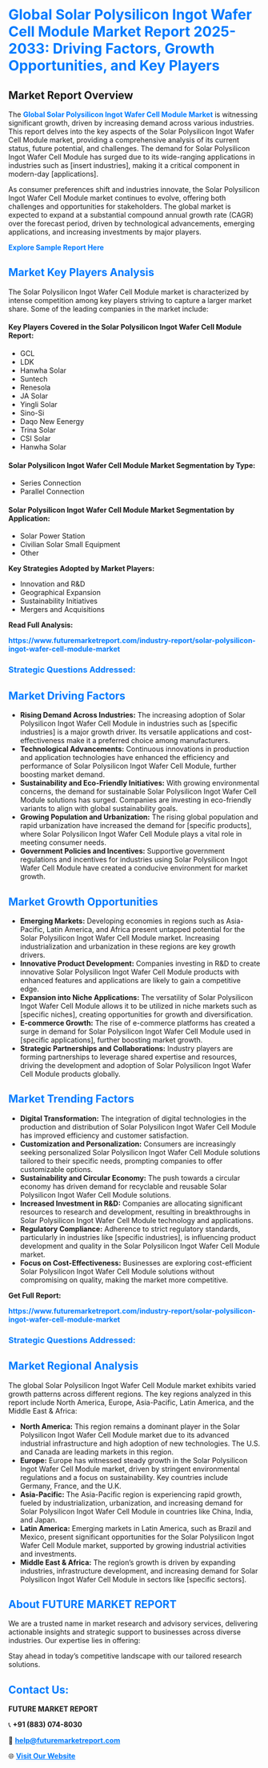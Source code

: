 <h1 style="color: #007BFF;">Global Solar Polysilicon Ingot Wafer Cell Module Market Report 2025-2033: Driving Factors, Growth Opportunities, and Key Players</h1>

<section id="overview">
<h2>Market Report Overview</h2>
<p>The <a href="https://www.futuremarketreport.com/industry-report/solar-polysilicon-ingot-wafer-cell-module-market" style="color: #007BFF; text-decoration: none;"><strong>Global Solar Polysilicon Ingot Wafer Cell Module Market</strong></a> is witnessing significant growth, driven by increasing demand across various industries. This report delves into the key aspects of the Solar Polysilicon Ingot Wafer Cell Module market, providing a comprehensive analysis of its current status, future potential, and challenges. The demand for Solar Polysilicon Ingot Wafer Cell Module has surged due to its wide-ranging applications in industries such as [insert industries], making it a critical component in modern-day [applications].</p>
<p>As consumer preferences shift and industries innovate, the Solar Polysilicon Ingot Wafer Cell Module market continues to evolve, offering both challenges and opportunities for stakeholders. The global market is expected to expand at a substantial compound annual growth rate (CAGR) over the forecast period, driven by technological advancements, emerging applications, and increasing investments by major players.</p>
</section>

<section id="overview">
<p><a href="https://www.futuremarketreport.com/request-sample/reportId=52059" style="color: #007BFF; text-decoration: none;"><strong>Explore Sample Report Here</strong></a></p>
</section>

<section id="key-players">
<h2 style="color: #007BFF;">Market Key Players Analysis</h2>
<p>The Solar Polysilicon Ingot Wafer Cell Module market is characterized by intense competition among key players striving to capture a larger market share. Some of the leading companies in the market include:</p>
<h4>Key Players Covered in the Solar Polysilicon Ingot Wafer Cell Module Report:</h4>
<ul><li>GCL</li><li>LDK</li><li>Hanwha Solar</li><li>Suntech</li><li>Renesola</li><li>JA Solar</li><li>Yingli Solar</li><li>Sino-Si</li><li>Daqo New Eenergy</li><li>Trina Solar</li><li>CSI Solar</li><li>Hanwha Solar</li></ul>
<h4>Solar Polysilicon Ingot Wafer Cell Module Market Segmentation by Type:</h4>
<ul><li>Series Connection</li><li>Parallel Connection</li></ul>

<h4>Solar Polysilicon Ingot Wafer Cell Module Market Segmentation by Application:</h4>
<ul><li>Solar Power Station</li><li>Civilian Solar Small Equipment</li><li>Other</li></ul>
<p><strong>Key Strategies Adopted by Market Players:</strong></p>
<ul>
<li>Innovation and R&D</li>
<li>Geographical Expansion</li>
<li>Sustainability Initiatives</li>
<li>Mergers and Acquisitions</li>
</ul>
</section>

<section>
<p><strong>Read Full Analysis: </strong></p><a href="https://www.futuremarketreport.com/industry-report/solar-polysilicon-ingot-wafer-cell-module-market" style="color: #007BFF; text-decoration: none;"><strong>https://www.futuremarketreport.com/industry-report/solar-polysilicon-ingot-wafer-cell-module-market</strong></a>
<h3 style="color: #007BFF;">Strategic Questions Addressed:</h3>
</section>

<section id="driving-factors">
<h2 style="color: #007BFF;">Market Driving Factors</h2>
<ul>
<li><strong>Rising Demand Across Industries:</strong> The increasing adoption of Solar Polysilicon Ingot Wafer Cell Module in industries such as [specific industries] is a major growth driver. Its versatile applications and cost-effectiveness make it a preferred choice among manufacturers.</li>
<li><strong>Technological Advancements:</strong> Continuous innovations in production and application technologies have enhanced the efficiency and performance of Solar Polysilicon Ingot Wafer Cell Module, further boosting market demand.</li>
<li><strong>Sustainability and Eco-Friendly Initiatives:</strong> With growing environmental concerns, the demand for sustainable Solar Polysilicon Ingot Wafer Cell Module solutions has surged. Companies are investing in eco-friendly variants to align with global sustainability goals.</li>
<li><strong>Growing Population and Urbanization:</strong> The rising global population and rapid urbanization have increased the demand for [specific products], where Solar Polysilicon Ingot Wafer Cell Module plays a vital role in meeting consumer needs.</li>
<li><strong>Government Policies and Incentives:</strong> Supportive government regulations and incentives for industries using Solar Polysilicon Ingot Wafer Cell Module have created a conducive environment for market growth.</li>
</ul>
</section>

<section id="growth-opportunities">
<h2 style="color: #007BFF;">Market Growth Opportunities</h2>
<ul>
<li><strong>Emerging Markets:</strong> Developing economies in regions such as Asia-Pacific, Latin America, and Africa present untapped potential for the Solar Polysilicon Ingot Wafer Cell Module market. Increasing industrialization and urbanization in these regions are key growth drivers.</li>
<li><strong>Innovative Product Development:</strong> Companies investing in R&D to create innovative Solar Polysilicon Ingot Wafer Cell Module products with enhanced features and applications are likely to gain a competitive edge.</li>
<li><strong>Expansion into Niche Applications:</strong> The versatility of Solar Polysilicon Ingot Wafer Cell Module allows it to be utilized in niche markets such as [specific niches], creating opportunities for growth and diversification.</li>
<li><strong>E-commerce Growth:</strong> The rise of e-commerce platforms has created a surge in demand for Solar Polysilicon Ingot Wafer Cell Module used in [specific applications], further boosting market growth.</li>
<li><strong>Strategic Partnerships and Collaborations:</strong> Industry players are forming partnerships to leverage shared expertise and resources, driving the development and adoption of Solar Polysilicon Ingot Wafer Cell Module products globally.</li>
</ul>
</section>

<section id="trending-factors">
<h2 style="color: #007BFF;">Market Trending Factors</h2>
<ul>
<li><strong>Digital Transformation:</strong> The integration of digital technologies in the production and distribution of Solar Polysilicon Ingot Wafer Cell Module has improved efficiency and customer satisfaction.</li>
<li><strong>Customization and Personalization:</strong> Consumers are increasingly seeking personalized Solar Polysilicon Ingot Wafer Cell Module solutions tailored to their specific needs, prompting companies to offer customizable options.</li>
<li><strong>Sustainability and Circular Economy:</strong> The push towards a circular economy has driven demand for recyclable and reusable Solar Polysilicon Ingot Wafer Cell Module solutions.</li>
<li><strong>Increased Investment in R&D:</strong> Companies are allocating significant resources to research and development, resulting in breakthroughs in Solar Polysilicon Ingot Wafer Cell Module technology and applications.</li>
<li><strong>Regulatory Compliance:</strong> Adherence to strict regulatory standards, particularly in industries like [specific industries], is influencing product development and quality in the Solar Polysilicon Ingot Wafer Cell Module market.</li>
<li><strong>Focus on Cost-Effectiveness:</strong> Businesses are exploring cost-efficient Solar Polysilicon Ingot Wafer Cell Module solutions without compromising on quality, making the market more competitive.</li>
</ul>
</section>

<section>
<p><strong>Get Full Report: </strong></p><a href="https://www.futuremarketreport.com/industry-report/solar-polysilicon-ingot-wafer-cell-module-market" style="color: #007BFF; text-decoration: none;"><strong>https://www.futuremarketreport.com/industry-report/solar-polysilicon-ingot-wafer-cell-module-market</strong></a>
<h3 style="color: #007BFF;">Strategic Questions Addressed:</h3>
</section>


<section id="regional-analysis">
<h2 style="color: #007BFF;">Market Regional Analysis</h2>
<p>The global Solar Polysilicon Ingot Wafer Cell Module market exhibits varied growth patterns across different regions. The key regions analyzed in this report include North America, Europe, Asia-Pacific, Latin America, and the Middle East & Africa:</p>
<ul>
<li><strong>North America:</strong> This region remains a dominant player in the Solar Polysilicon Ingot Wafer Cell Module market due to its advanced industrial infrastructure and high adoption of new technologies. The U.S. and Canada are leading markets in this region.</li>
<li><strong>Europe:</strong> Europe has witnessed steady growth in the Solar Polysilicon Ingot Wafer Cell Module market, driven by stringent environmental regulations and a focus on sustainability. Key countries include Germany, France, and the U.K.</li>
<li><strong>Asia-Pacific:</strong> The Asia-Pacific region is experiencing rapid growth, fueled by industrialization, urbanization, and increasing demand for Solar Polysilicon Ingot Wafer Cell Module in countries like China, India, and Japan.</li>
<li><strong>Latin America:</strong> Emerging markets in Latin America, such as Brazil and Mexico, present significant opportunities for the Solar Polysilicon Ingot Wafer Cell Module market, supported by growing industrial activities and investments.</li>
<li><strong>Middle East & Africa:</strong> The region’s growth is driven by expanding industries, infrastructure development, and increasing demand for Solar Polysilicon Ingot Wafer Cell Module in sectors like [specific sectors].</li>
</ul>
</section>

<footer>
<h2 style="color: #007BFF;">About FUTURE MARKET REPORT</h2>
<p>We are a trusted name in market research and advisory services, delivering actionable insights and strategic support to businesses across diverse industries. Our expertise lies in offering:</p>

<p>Stay ahead in today’s competitive landscape with our tailored research solutions.</p>

<h2 style="color: #007BFF;">Contact Us:</h2>
<p><strong>FUTURE MARKET REPORT</strong></p>
<p>📞 <strong>+91 (883) 074-8030</strong></p>
<p>📧 <strong><a href="mailto:help@futuremarketreport.com" style="color: #007BFF;">help@futuremarketreport.com</a></strong></p>
<p>🌐 <strong><a href="https://www.futuremarketreport.com/" style="color: #007BFF;">Visit Our Website</a></strong></p>
</footer>